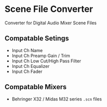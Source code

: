 # Scene File Converter
Converter for Digital Audio Mixer Scene Files

## Compatable Setings
* Input Ch Name
* Input Ch Preamp Gain / Trim
* Input Ch Low Cut/High Pass Filter
* Input Ch Equalizer
* Input Ch Fader

## Compatable Mixers
* Behringer X32 / Midas M32 series `.scn` files
